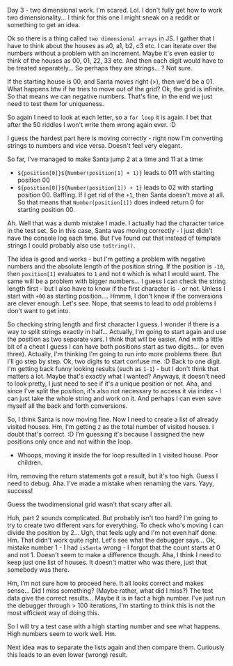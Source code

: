 Day 3 - two dimensional work. I'm scared. Lol.
I don't fully get how to work two dimensionality...
I think for this one I might sneak on a reddit or something to get an idea.

Ok so there is a thing called `two dimensional arrays` in JS.
I gather that I have to think about the houses as a0, a1, b2, c3 etc.
I can iterate over the numbers without a problem with an increment.
Maybe it's even easier to think of the houses as 00, 01, 22, 33 etc.
And then each digit would have to be treated separately... So perhaps they are strings... ?
Not sure.

If the starting house is 00, and Santa moves right (>), then we'd be a 01.
What happens btw if he tries to move out of the grid?
Ok, the grid is infinite. So that means we can negative numbers. That's fine,
in the end we just need to test them for uniqueness.

So again I need to look at each letter, so a `for loop` it is again.
I bet that after the 50 riddles I won't write them wrong again ever. :D

I guess the hardest part here is moving correctly - right now I'm converting strings to numbers and vice versa. Doesn't feel very elegant.

So far, I've managed to make Santa jump 2 at a time and 11 at a time:
- `${position[0]}${Number(position[1] + 1)}` leads to 011 with starting position 00
- `${position[0]}${Number(position[1]) + 1}` leads to 02 with starting position 00.
Baffling. If I get rid of the `+1`, then Santa doesn't move at all.
So that means that `Number(position[1])` does indeed return 0 for starting position 00.

Ah. Well that was a dumb mistake I made. I actually had the character twice in the test set.
So in this case, Santa was moving correctly - I just didn't have the console log each time.
But I've found out that instead of template strings I could probably also use `toString()`.

The idea is good and works - but I'm getting a problem with negative numbers and the absolute length of the position string. If the position is `-10`, then `position[1]` evaluates to `1` and not `0` which is what I would want.
The same will be a problem with bigger numbers...
I guess I can check the string length first - but I also have to know if the first character is `-` or not. Unless I start with `+00` as starting position.... Hmmm, I don't know if the conversions are clever enough. Let's see.
Nope, that seems to lead to odd problems I don't want to get into.

So checking string length and first character I guess.
I wonder if there is a way to split strings exactly in half...
Actually, I'm going to start again and use the position as two separate vars.
I think that will be easier.
And with a little bit of a cheat I guess I can have both positions start as two digits... (or even three). Actually, I'm thinking I'm going to run into more problems there. But I'll go step by step.
Ok, two digits to start confuse me. :D Back to one digit.
I'm getting back funny looking results (such as `1-1`) - but I don't think that matters a lot.
Maybe that's exactly what I wanted? Anyways, it doesn't need to look pretty, I just need to see if it's a unique position or not.
Aha, and since I've split the position, it's also not necessary to access it via index - I can just take the whole string and work on it. And perhaps I can even save myself all the back and forth conversions.

So, I think Santa is now moving fine. Now I need to create a list of already visited houses.
Hm, I'm getting `2` as the total number of visited houses. I doubt that's correct. :D
I'm guessing it's because I assigned the new positions only once and not within the loop.
- Whoops, moving it inside the for loop resulted in `1` visited house. Poor children.

Hm, removing the return statements got a result, but it's too high. Guess I need to debug.
Aha. I've made a mistake when renaming the vars.
Yayy, success!

Guess the twodimensional grid wasn't that scary after all.

Huh, part 2 sounds complicated. But probably isn't too hard?
I'm going to try to create two different vars for everything.
To check who's moving I can divide the position by 2...
Ugh, that feels ugly and I'm not even half done.
Hm. That didn't work quite right. Let's see what the debugger says...
Ok, mistake number 1 - I had `isSanta` wrong - I forgot that the count starts at 0 and not 1.
Doesn't seem to make a difference though.
Aha, I think I need to keep just one list of houses. It doesn't matter who was there, just that somebody was there.

Hm, I'm not sure how to proceed here. It all looks correct and makes sense... Did I miss something?
(Maybe rather, what did I miss?) The test data give the correct results...
Maybe it is in fact a high number. I've just run the debugger through > 100 iterations, I'm starting to think this is not the most efficient way of doing this.

So I will try a test case with a high starting number and see what happens.
High numbers seem to work well. Hm.

Next idea was to separate the lists again and then compare them. Curiously this leads to an even lower (wrong) result.